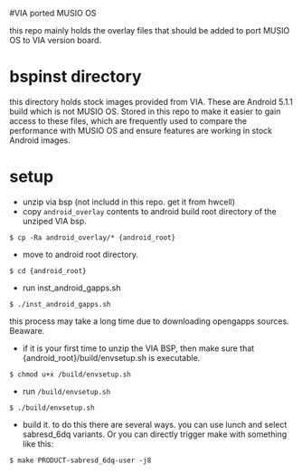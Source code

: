 #VIA ported MUSIO OS

this repo mainly holds the overlay files that should be added to port MUSIO OS to VIA version board.

# bspinst directory

this directory holds stock images provided from VIA. These are Android 5.1.1 build which is not MUSIO OS. Stored in this repo to make it easier to gain access to these files, which are frequently used to compare the performance with MUSIO OS and ensure features are working in stock Android images.

# setup

* unzip via bsp (not includd in this repo. get it from hwcell)
* copy `android_overlay` contents to android build root directory of the unziped VIA bsp.
```
$ cp -Ra android_overlay/* {android_root}
```
* move to android root directory.
```
$ cd {android_root}
```

* run inst_android_gapps.sh
```
$ ./inst_android_gapps.sh
```

this process may take a long time due to downloading opengapps sources. Beaware.

* if it is your first time to unzip the VIA BSP, then make sure that {android_root}/build/envsetup.sh is executable.
```
$ chmod u+x /build/envsetup.sh
```
* run `/build/envsetup.sh`
```
$ ./build/envsetup.sh
```
* build it. to do this there are several ways. you can use lunch and select sabresd_6dq variants. Or you can directly trigger make with something like this:
```
$ make PRODUCT-sabresd_6dq-user -j8
```


